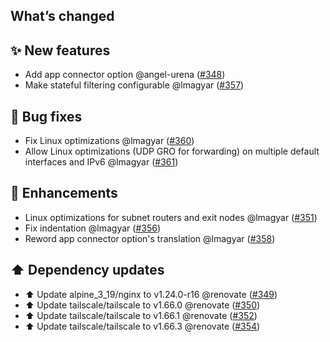 ## What’s changed

## ✨ New features

- Add app connector option @angel-urena ([#348](https://github.com/hassio-addons/addon-tailscale/pull/348))
- Make stateful filtering configurable @lmagyar ([#357](https://github.com/hassio-addons/addon-tailscale/pull/357))

## 🐛 Bug fixes

- Fix Linux optimizations @lmagyar ([#360](https://github.com/hassio-addons/addon-tailscale/pull/360))
- Allow Linux optimizations (UDP GRO for forwarding) on multiple default interfaces and IPv6 @lmagyar ([#361](https://github.com/hassio-addons/addon-tailscale/pull/361))

## 🚀 Enhancements

- Linux optimizations for subnet routers and exit nodes @lmagyar ([#351](https://github.com/hassio-addons/addon-tailscale/pull/351))
- Fix indentation @lmagyar ([#356](https://github.com/hassio-addons/addon-tailscale/pull/356))
- Reword app connector option's translation @lmagyar ([#358](https://github.com/hassio-addons/addon-tailscale/pull/358))

## ⬆️ Dependency updates

- ⬆️ Update alpine_3_19/nginx to v1.24.0-r16 @renovate ([#349](https://github.com/hassio-addons/addon-tailscale/pull/349))
- ⬆️ Update tailscale/tailscale to v1.66.0 @renovate ([#350](https://github.com/hassio-addons/addon-tailscale/pull/350))
- ⬆️ Update tailscale/tailscale to v1.66.1 @renovate ([#352](https://github.com/hassio-addons/addon-tailscale/pull/352))
- ⬆️ Update tailscale/tailscale to v1.66.3 @renovate ([#354](https://github.com/hassio-addons/addon-tailscale/pull/354))
